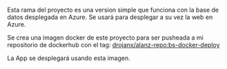 Esta rama del proyecto es una version simple que funciona con la base de datos desplegada en Azure. Se usará para desplegar a su vez la web en Azure.


Se crea una imagen docker de este proyecto para ser pusheada a mi repositorio de 
dockerhub con el tag: [drojanx/alanz-repo:bs-docker-deploy](https://hub.docker.com/repository/docker/drojanx/alanz-repo)

La App se desplegará usando esta imagen.
